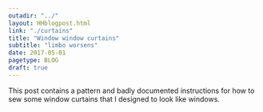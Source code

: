 ```yaml
---
outadir: "../"
layout: HHblogpost.html
link: "./curtains"
title: "Window window curtains"
subtitle: "limbo worsens"
date: 2017-05-01
pagetype: BLOG
draft: true
---
```


This post contains a pattern and badly documented instructions for how to sew some window curtains that I designed to look like windows.

